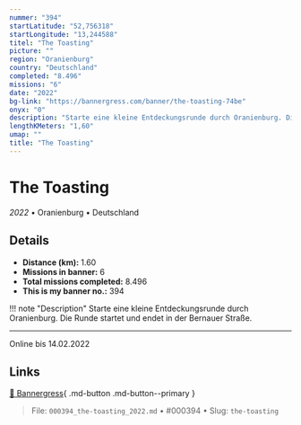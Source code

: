 ```yaml
---
nummer: "394"
startLatitude: "52,756318"
startLongitude: "13,244588"
titel: "The Toasting"
picture: ""
region: "Oranienburg"
country: "Deutschland"
completed: "8.496"
missions: "6"
date: "2022"
bg-link: "https://bannergress.com/banner/the-toasting-74be"
onyx: "0"
description: "Starte eine kleine Entdeckungsrunde durch Oranienburg. Die Runde startet und endet in der Bernauer Straße.\n\n-----------------------------------\nOnline bis 14.02.2022"
lengthKMeters: "1,60"
umap: ""
title: "The Toasting"
---
```

# The Toasting

*2022* • Oranienburg • Deutschland



## Details
- **Distance (km):** 1.60
- **Missions in banner:** 6
- **Total missions completed:** 8.496
- **This is my banner no.:** 394


!!! note "Description"
    Starte eine kleine Entdeckungsrunde durch Oranienburg. Die Runde startet und endet in der Bernauer Straße.

-----------------------------------
Online bis 14.02.2022



## Links
[🔗 Bannergress](https://bannergress.com/banner/the-toasting-74be){ .md-button .md-button--primary }



> File: `000394_the-toasting_2022.md` • #000394 • Slug: `the-toasting`
